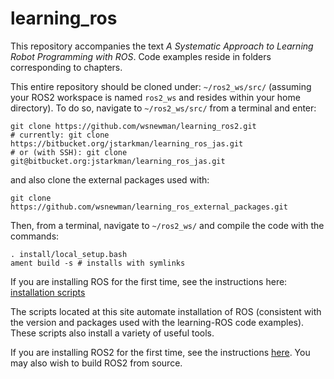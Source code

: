 # learning_ros

This repository accompanies the text *A Systematic Approach to Learning Robot Programming with ROS*.
Code examples reside in folders corresponding to chapters.

This entire repository should be cloned under: `~/ros2_ws/src/` (assuming your ROS2 workspace is named `ros2_ws` and resides within your home directory).  To do so, navigate to `~/ros2_ws/src/` from a terminal and enter:
```
git clone https://github.com/wsnewman/learning_ros2.git
# currently: git clone https://bitbucket.org/jstarkman/learning_ros_jas.git
# or (with SSH): git clone git@bitbucket.org:jstarkman/learning_ros_jas.git
```
and also clone the external packages used with:
```
git clone https://github.com/wsnewman/learning_ros_external_packages.git
```

Then, from a terminal, navigate to `~/ros2_ws/` and compile the code with the commands:

```
. install/local_setup.bash
ament build -s # installs with symlinks
```

If you are installing ROS for the first time, see the instructions here:
[installation scripts](//github.com/wsnewman/learning_ros_setup_scripts)

The scripts located at this site automate installation of ROS (consistent with the version and packages used with the learning-ROS code examples).  These scripts also install a variety of useful tools.

If you are installing ROS2 for the first time, see the instructions [here](https://github.com/ros2/ros2/wiki/Linux-Install-Binary).  You may also wish to build ROS2 from source.
